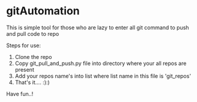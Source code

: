 # gitAutomation
This is simple tool for those who are lazy to enter all git command to push and pull code to repo

Steps for use:
1. Clone the repo
2. Copy git_pull_and_push.py file into directory where your all repos are present
3. Add your repos name's into list where list name in this file is 'git_repos'
4. That's it.... :):)

Have fun..!
